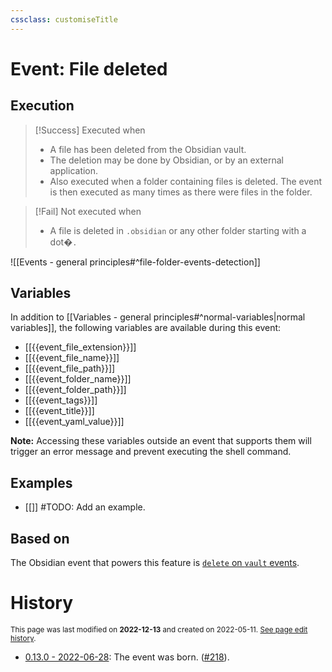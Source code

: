 ```yaml
---
cssclass: customiseTitle
---
```

# Event: File deleted
## Execution
> [!Success] Executed when
> - A file has been deleted from the Obsidian vault.
> - The deletion may be done by Obsidian, or by an external application.
> - Also executed when a folder containing files is deleted. The event is then executed as many times as there were files in the folder.

> [!Fail] Not executed when
> - A file is deleted in `.obsidian` or any other folder starting with a dot�`.`

![[Events - general principles#^file-folder-events-detection]]

## Variables

In addition to [[Variables - general principles#^normal-variables|normal variables]], the following variables are available during this event:

- [[{{event_file_extension}}]]
- [[{{event_file_name}}]]
- [[{{event_file_path}}]]
- [[{{event_folder_name}}]]
- [[{{event_folder_path}}]]
- [[{{event_tags}}]]
- [[{{event_title}}]]
- [[{{event_yaml_value}}]]

**Note:** Accessing these variables outside an event that supports them will trigger an error message and prevent executing the shell command.

## Examples
- [[]] #TODO: Add an example.

## Based on
The Obsidian event that powers this feature is [`delete` on `vault` events](https://github.com/obsidianmd/obsidian-api/blob/763a243b4ec295c9c460560e9b227c8f18d8199b/obsidian.d.ts#L3264).

# History
<small>This page was last modified on <strong>2022-12-13</strong> and created on 2022-05-11. <a href="https://github.com/Taitava/obsidian-shellcommands-documentation/commits/main/./Events/File%20deleted.md">See page edit history</a>.</small>
- [0.13.0 - 2022-06-28](https://github.com/Taitava/obsidian-shellcommands/blob/main/CHANGELOG.md#0130---2022-06-28): The event was born. ([#218](https://github.com/Taitava/obsidian-shellcommands/issues/123)).